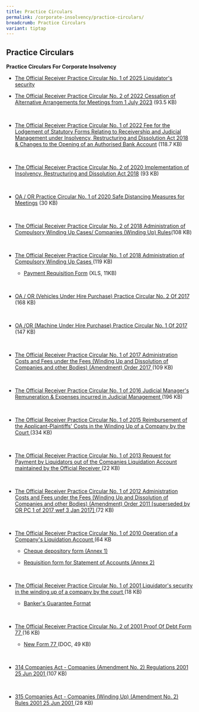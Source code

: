 ```yaml
---
title: Practice Circulars
permalink: /corporate-insolvency/practice-circulars/
breadcrumb: Practice Circulars
variant: tiptap
---
```

<h2>Practice Circulars</h2>
<p><strong>Practice Circulars For Corporate Insolvency</strong>
</p>
<ul data-tight="true" class="tight">
<li>
<p> <a href="/files/Practice circular/Practice_Circular_1_of_2025.pdf" rel="noopener nofollow" target="_blank">The Official Receiver Practice Circular No. 1 of 2025 Liquidator's security </a>
<br>
</p>
<p></p>
</li>
</ul>
<p></p>
<ul data-tight="true" class="tight">
<li>
<p><a href="/files/ORPracticeCircular2of2022.pdf" rel="noopener noreferrer nofollow" target="_blank">The Official Receiver Practice Circular No. 2 of 2022 Cessation of Alternative Arrangements for Meetings from 1 July 2023</a> (93.5
KB)</p>
</li>
</ul>
<p>
<br>
</p>
<ul data-tight="true" class="tight">
<li>
<p><a href="/files/ORPracticeCircular1of2022.pdf" rel="noopener noreferrer nofollow" target="_blank">The Official Receiver Practice Circular No. 1 of 2022 Fee for the Lodgement of Statutory Forms Relating to Receivership and Judicial Management under Insolvency, Restructuring and Dissolution Act 2018 &amp; Changes to the Opening of an Authorised Bank Account</a> (118.7
KB)</p>
</li>
</ul>
<p>
<br>
</p>
<ul data-tight="true" class="tight">
<li>
<p><a href="/files/OR%20Practice%20Circular%202%20of%202020.pdf" rel="noopener noreferrer nofollow" target="_blank">The Official Receiver Practice Circular No. 2 of 2020 Implementation of Insolvency, Restructuring and Dissolution Act 2018</a> (93
KB)</p>
</li>
</ul>
<p>
<br>
</p>
<ul data-tight="true" class="tight">
<li>
<p><a href="/files/OAORPC1of2020.pdf" rel="noopener noreferrer nofollow" target="_blank">OA / OR Practice Circular No. 1 of 2020 Safe Distancing Measures for Meetings</a> (30
KB)</p>
</li>
</ul>
<p>
<br>
</p>
<ul data-tight="true" class="tight">
<li>
<p><a href="/files/ORPracticeCircular2of2018.pdf" rel="noopener noreferrer nofollow" target="_blank">The Official Receiver Practice Circular No. 2 of 2018 Administration of Compulsory Winding Up Cases/ Companies (Winding Up) Rules</a>(108
KB)</p>
</li>
</ul>
<p>
<br>
</p>
<ul data-tight="true" class="tight">
<li>
<p><a href="/files/ORPracticeCircular1of2018.pdf" rel="noopener noreferrer nofollow" target="_blank">The Official Receiver Practice Circular No. 1 of 2018 Administration of Compulsory Winding Up Cases </a>(119
KB)</p>
<ul data-tight="true" class="tight">
<li>
<p><a href="https://go.gov.sg/n18yul" rel="noopener noreferrer nofollow" target="_blank">Payment Requisition Form</a> (XLS,
11KB)</p>
</li>
</ul>
</li>
</ul>
<p>
<br>
</p>
<ul data-tight="true" class="tight">
<li>
<p><a href="/files/PracticeCircularNo.2of2017.pdf" rel="noopener noreferrer nofollow" target="_blank">OA / OR (Vehicles Under Hire Purchase) Practice Circular No. 2 Of 2017</a> (168
KB)</p>
</li>
</ul>
<p>
<br>
</p>
<ul data-tight="true" class="tight">
<li>
<p><a href="/files/PracticeCircular1of2017.pdf" rel="noopener noreferrer nofollow" target="_blank">OA /OR (Machine Under Hire Purchase) Practice Circular No. 1 Of 2017 </a>(147
KB)</p>
</li>
</ul>
<p>
<br>
</p>
<ul data-tight="true" class="tight">
<li>
<p><a href="/files/ORPracticeCircular1of2017.pdf" rel="noopener noreferrer nofollow" target="_blank">The Official Receiver Practice Circular No. 1 of 2017 Administration Costs and Fees under the Fees (Winding Up and Dissolution of Companies and other Bodies) (Amendment) Order 2017 </a>(109
KB)</p>
</li>
</ul>
<p>
<br>
</p>
<ul data-tight="true" class="tight">
<li>
<p><a href="/files/PracticeCircular1of2016-PaymentofRemunerationandExpensesofJudicalManager.pdf" rel="noopener noreferrer nofollow" target="_blank">The Official Receiver Practice Circular No. 1 of 2016 Judicial Manager's Remuneration &amp; Expenses incurred in Judicial Management </a>(196
KB)</p>
</li>
</ul>
<p>
<br>
</p>
<ul data-tight="true" class="tight">
<li>
<p><a href="/files/ORPracticeCircular1of2015.pdf" rel="noopener noreferrer nofollow" target="_blank">The Official Receiver Practice Circular No. 1 of 2015 Reimbursement of the Applicant-Plaintiffs' Costs in the Winding Up of a Company by the Court </a>(334
KB)</p>
</li>
</ul>
<p>
<br>
</p>
<ul data-tight="true" class="tight">
<li>
<p><a href="/files/PracticeCircular1of2013.pdf" rel="noopener noreferrer nofollow" target="_blank">The Official Receiver Practice Circular No. 1 of 2013 Request for Payment by Liquidators out of the Companies Liquidation Account maintained by the Official Receiver </a>(22
KB)</p>
</li>
</ul>
<p>
<br>
</p>
<ul data-tight="true" class="tight">
<li>
<p><a href="/files/linkclick5d93.pdf" rel="noopener noreferrer nofollow" target="_blank">The Official Receiver Practice Circular No. 1 of 2012 Administration Costs and Fees under the Fees (Winding Up and Dissolution of Companies and other Bodies) (Amendment) Order 2011 [superseded by OR PC 1 of 2017 wef 3 Jan 2017] </a>(72
KB)</p>
</li>
</ul>
<p>
<br>
</p>
<ul data-tight="true" class="tight">
<li>
<p><a href="/files/linkclicke43e.pdf" rel="noopener noreferrer nofollow" target="_blank">The Official Receiver Practice Circular No. 1 of 2010 Operation of a Company's Liquidation Account </a>(64
KB</p>
<ul data-tight="true" class="tight">
<li>
<p><a href="/files/Practice circular attachments/Practice_Circular_1_of_2010___Annex_1__cheque_depository_form_.pdf" rel="noopener nofollow" target="_blank">Cheque depository form (Annex 1)</a>
</p>
</li>
<li>
<p><a href="/files/Practice circular attachments/Practice_Circular_1_of_2010___Annex_2__stt_of_account_requisition_.pdf" rel="noopener nofollow" target="_blank">Requisition form for Statement of Accounts (Annex 2)</a>
</p>
<p>
<br>
</p>
</li>
</ul>
</li>
</ul>
<ul data-tight="true" class="tight">
<li>
<p><a href="/files/linkclick964e.pdf" rel="noopener noreferrer nofollow" target="_blank">The Official Receiver Practice Circular No. 1 of 2001 Liquidator's security in the winding up of a company by the court </a>(18
KB)</p>
<ul data-tight="true" class="tight">
<li>
<p><a href="/files/Practice circular attachments/bg_format_under ca.pdf" rel="noopener nofollow" target="_blank">Banker's Guarantee Format</a>
</p>
</li>
</ul>
</li>
</ul>
<p>
<br>
</p>
<ul data-tight="true" class="tight">
<li>
<p><a href="/files/linkclickf454.pdf" rel="noopener noreferrer nofollow" target="_blank">The Official Receiver Practice Circular No. 2 of 2001 Proof Of Debt Form 77 </a>(16
KB)</p>
<ul data-tight="true" class="tight">
<li>
<p><a href="/files/linkclickb977.doc/" rel="noopener noreferrer nofollow" target="_blank">New Form 77 </a>(DOC,
49 KB)</p>
</li>
</ul>
</li>
</ul>
<p>
<br>
</p>
<ul data-tight="true" class="tight">
<li>
<p><a href="/files/linkclicke862.pdf" rel="noopener noreferrer nofollow" target="_blank">314 Companies Act - Companies (Amendment No. 2) Regulations 2001 25 Jun 2001 </a>(107
KB)</p>
</li>
</ul>
<p>
<br>
</p>
<ul data-tight="true" class="tight">
<li>
<p><a href="/files/linkclickb9b8.pdf" rel="noopener noreferrer nofollow" target="_blank">315 Companies Act - Companies (Winding Up) (Amendment No. 2) Rules 2001 25 Jun 2001 </a>(28
KB)</p>
</li>
</ul>
<p></p>